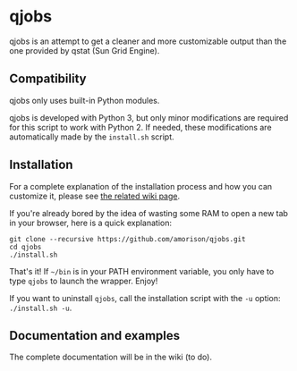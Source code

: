 # qjobs

qjobs is an attempt to get a cleaner and more customizable output than the one
provided by qstat (Sun Grid Engine).

## Compatibility

qjobs only uses built-in Python modules.

qjobs is developed with Python 3, but only minor modifications are required for
this script to work with Python 2. If needed, these modifications are
automatically made by the `install.sh` script.

## Installation

For a complete explanation of the installation process and how you can
customize it, please see [the related wiki
page](https://github.com/amorison/qjobs/wiki/Installation).

If you're already bored by the idea of wasting some RAM to open a new tab in
your browser, here is a quick explanation:

    git clone --recursive https://github.com/amorison/qjobs.git
    cd qjobs
    ./install.sh

That's it! If `~/bin` is in your PATH environment variable, you only have to
type `qjobs` to launch the wrapper. Enjoy!

If you want to uninstall `qjobs`, call the installation script with the `-u`
option: `./install.sh -u`.


## Documentation and examples

The complete documentation will be in the wiki (to do).
